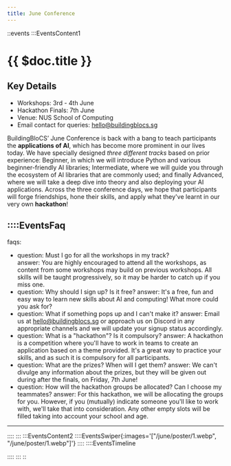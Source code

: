 ```yaml
---
title: June Conference
---
```


::events
:::EventsContent1
# {{ $doc.title }}
## Key Details
* Workshops: 3rd - 4th June
* Hackathon Finals: 7th June 
* Venue: NUS School of Computing
* Email contact for queries: hello@buildingblocs.sg

BuildingBloCS’ June Conference is back with a bang to teach participants the **applications of AI**, which has become more prominent in our lives today. We have specially designed *three different tracks* based on prior experience: Beginner, in which we will introduce Python and various beginner-friendly AI libraries; Intermediate, where we will guide you through the ecosystem of AI libraries that are commonly used; and finally Advanced, where we will take a deep dive into theory and also deploying your AI applications. Across the three conference days, we hope that participants will forge friendships, hone their skills, and apply what they've learnt in our very own **hackathon**!

::::EventsFaq
---
faqs:
 - question: Must I go for all the workshops in my track?  
   answer: You are highly encouraged to attend all the workshops, as content from some workshops may build on previous workshops. All skills will be taught progressively, so it may be harder to catch up if you miss one.
 - question: Why should I sign up? Is it free?
   answer: It's a free, fun and easy way to learn new skills about AI and computing! What more could you ask for?
 - question: What if something pops up and I can't make it?
   answer: Email us at hello@buildingblocs.sg or approach us on Discord in any appropriate channels and we will update your signup status accordingly.
 - question: What is a "hackathon"? Is it compulsory? 
   answer: A hackathon is a competition where you'll have to work in teams to create an application based on a theme provided. It's a great way to practice your skills, and as such it is compulsory for all participants.
 - question: What are the prizes? When will I get them?
   answer: We can't divulge any information about the prizes, but they will be given out during after the finals, on Friday, 7th June!
 - question: How will the hackathon groups be allocated? Can I choose my teammates?
   answer: For this hackathon, we will be allocating the groups for you. However, if you (mutually) indicate someone you'll like to work with, we'll take that into consideration. Any other empty slots will be filled taking into account your school and age. 
---
::::
:::
:::EventsContent2
::::EventsSwiper{:images='["/june/poster/1.webp", "/june/poster/1.webp"]'}
::::
::::EventsTimeline
<!-- ---
timeline:
- date: 12th March
- events:
  - time: 10:00 AM - 12:00 PM
    title: Introduction to Python
    author: John
    desc: Python learning
    youtube: https://www.youtube.com/watch?v=6YR2nG5Zg9Y
  - time: 10:00 AM - 12:00 PM
    title: Introduction to Python
    author: John
    desc: Python learning
    youtube: https://www.youtube.com/watch?v=6YR2nG5Zg9Y
- date: 132th March
- events:
  - time: 10:00 AM - 12:00 PM
    title: Introduction to Python
    author: John
    desc: Python learning
    youtube: https://www.youtube.com/watch?v=6YR2nG5Zg9Y
--- -->
::::
:::
::